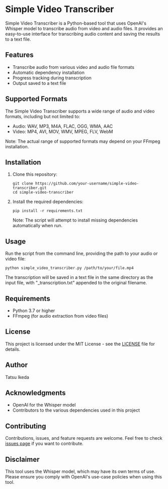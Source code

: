 # Simple Video Transcriber

Simple Video Transcriber is a Python-based tool that uses OpenAI's Whisper model to transcribe audio from video and audio files. It provides an easy-to-use interface for transcribing audio content and saving the results to a text file.

## Features

- Transcribe audio from various video and audio file formats
- Automatic dependency installation
- Progress tracking during transcription
- Output saved to a text file

## Supported Formats

The Simple Video Transcriber supports a wide range of audio and video formats, including but not limited to:

- Audio: WAV, MP3, M4A, FLAC, OGG, WMA, AAC
- Video: MP4, AVI, MOV, WMV, MPEG, FLV, WebM

Note: The actual range of supported formats may depend on your FFmpeg installation.

## Installation

1. Clone this repository:
   ```
   git clone https://github.com/your-username/simple-video-transcriber.git
   cd simple-video-transcriber
   ```

2. Install the required dependencies:
   ```
   pip install -r requirements.txt
   ```

   Note: The script will attempt to install missing dependencies automatically when run.

## Usage

Run the script from the command line, providing the path to your audio or video file:

```
python simple_video_transcriber.py /path/to/your/file.mp4
```

The transcription will be saved in a text file in the same directory as the input file, with "_transcription.txt" appended to the original filename.

## Requirements

- Python 3.7 or higher
- FFmpeg (for audio extraction from video files)

## License

This project is licensed under the MIT License - see the [LICENSE](LICENSE) file for details.

## Author

Tatsu Ikeda

## Acknowledgments

- OpenAI for the Whisper model
- Contributors to the various dependencies used in this project

## Contributing

Contributions, issues, and feature requests are welcome. Feel free to check [issues page](https://github.com/your-username/simple-video-transcriber/issues) if you want to contribute.

## Disclaimer

This tool uses the Whisper model, which may have its own terms of use. Please ensure you comply with OpenAI's use-case policies when using this tool.
